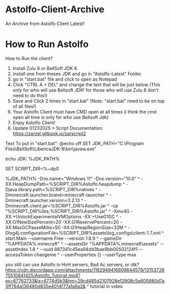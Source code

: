# Astolfo-Client-Archive
An Archive from Astolfo Client Latest!

# How to Run Astolfo
How to Run the client?

1. Install Zulu 8 or BellSoft JDK 8.
2. Install one from theses JDK and go in "Astolfo-Latest" Folder.
3. go in "start.bat" file and click to open as Notepad
4. Click "CTRL A + DEL" and change the text that will be just below (This only for who will use Bellsoft JDK! for those who will use Zulu 8 don't need to do this!)
5. Save and Click 2 times in "start.bat" (Note: "start.bat" need to be on top of all files!)
6. Your Astolfo Client must have CMD open at all times (i think the cmd open all time is only for who use Bellsoft Jdk)
7. Enjoy Astolfo Client!
8. Update 01232025 > Script Documentation: https://zarzel.gitbook.io/zarscript2


Text To put in "start.bat":
@echo off
SET JDK_PATH="C:\Program Files\BellSoft\LibericaJDK-8\bin\javaw.exe"

echo JDK: %JDK_PATH%

SET SCRIPT_DIR=%~dp0

%JDK_PATH% -Dos.name="Windows 11" -Dos.version="10.0" ^
-XX:HeapDumpPath=%SCRIPT_DIR%Astolfo.heapdump ^
-Djava.library.path=%SCRIPT_DIR%natives ^
-Dminecraft.launcher.brand=minecraft-launcher ^
-Dminecraft.launcher.version=3.2.13 ^
-Dminecraft.client.jar=%SCRIPT_DIR%Astolfo.jar ^
-cp "%SCRIPT_DIR%libs;%SCRIPT_DIR%Astolfo.jar" ^
-Xmx4G -XX:+UnlockExperimentalVMOptions -XX:+UseG1GC ^
-XX:G1NewSizePercent=20 -XX:G1ReservePercent=20 -XX:MaxGCPauseMillis=50 -XX:G1HeapRegionSize=32M ^
-Dlog4j.configurationFile=%SCRIPT_DIR%assets\log_configs\client-1.7.xml ^
start.Main --username Free --version 1.8.9 ^
--gameDir "%APPDATA%\.minecraft" ^
--assetsDir "%APPDATA%\.minecraft\assets" --assetIndex 1.8 ^
--uuid 887341c45ea94dd3bae9bb00502124f1 --accessToken changeme ^
--userProperties {} --userType msa



you still can use Astolfo in HvH servers, Bad Ac servers, or idk?
https://cdn.discordapp.com/attachments/1162949416609644579/1315372875510841425/Astolfo_Tutorial.mp4?ex=67762733&is=6774d5b3&hm=29cd485d2107928e12808c5a605980d7a3ff764a136480d835e4014f77a1a9a2&
^ tutorial in video
